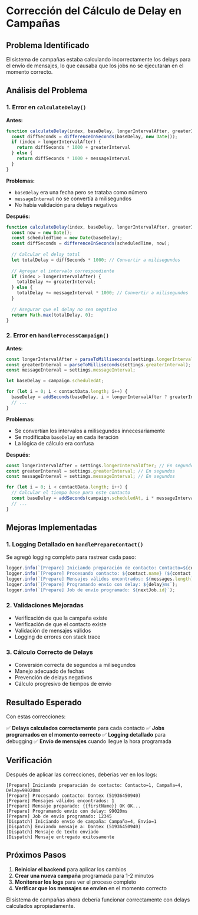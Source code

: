# Corrección del Cálculo de Delay en Campañas

## Problema Identificado

El sistema de campañas estaba calculando incorrectamente los delays para el envío de mensajes, lo que causaba que los jobs no se ejecutaran en el momento correcto.

## Análisis del Problema

### 1. Error en `calculateDelay()`

**Antes:**
```javascript
function calculateDelay(index, baseDelay, longerIntervalAfter, greaterInterval, messageInterval) {
  const diffSeconds = differenceInSeconds(baseDelay, new Date());
  if (index > longerIntervalAfter) {
    return diffSeconds * 1000 + greaterInterval
  } else {
    return diffSeconds * 1000 + messageInterval
  }
}
```

**Problemas:**
- `baseDelay` era una fecha pero se trataba como número
- `messageInterval` no se convertía a milisegundos
- No había validación para delays negativos

**Después:**
```javascript
function calculateDelay(index, baseDelay, longerIntervalAfter, greaterInterval, messageInterval) {
  const now = new Date();
  const scheduledTime = new Date(baseDelay);
  const diffSeconds = differenceInSeconds(scheduledTime, now);
  
  // Calcular el delay total
  let totalDelay = diffSeconds * 1000; // Convertir a milisegundos
  
  // Agregar el intervalo correspondiente
  if (index > longerIntervalAfter) {
    totalDelay += greaterInterval;
  } else {
    totalDelay += messageInterval * 1000; // Convertir a milisegundos
  }
  
  // Asegurar que el delay no sea negativo
  return Math.max(totalDelay, 0);
}
```

### 2. Error en `handleProcessCampaign()`

**Antes:**
```javascript
const longerIntervalAfter = parseToMilliseconds(settings.longerIntervalAfter);
const greaterInterval = parseToMilliseconds(settings.greaterInterval);
const messageInterval = settings.messageInterval;

let baseDelay = campaign.scheduledAt;

for (let i = 0; i < contactData.length; i++) {
  baseDelay = addSeconds(baseDelay, i > longerIntervalAfter ? greaterInterval : messageInterval);
  // ...
}
```

**Problemas:**
- Se convertían los intervalos a milisegundos innecesariamente
- Se modificaba `baseDelay` en cada iteración
- La lógica de cálculo era confusa

**Después:**
```javascript
const longerIntervalAfter = settings.longerIntervalAfter; // En segundos
const greaterInterval = settings.greaterInterval; // En segundos
const messageInterval = settings.messageInterval; // En segundos

for (let i = 0; i < contactData.length; i++) {
  // Calcular el tiempo base para este contacto
  const baseDelay = addSeconds(campaign.scheduledAt, i * messageInterval);
  // ...
}
```

## Mejoras Implementadas

### 1. Logging Detallado en `handlePrepareContact()`

Se agregó logging completo para rastrear cada paso:

```javascript
logger.info(`[Prepare] Iniciando preparación de contacto: Contacto=${contactId}, Campaña=${campaignId}, Delay=${delay}ms`);
logger.info(`[Prepare] Procesando contacto: ${contact.name} (${contact.number})`);
logger.info(`[Prepare] Mensajes válidos encontrados: ${messages.length}`);
logger.info(`[Prepare] Programando envío con delay: ${delay}ms`);
logger.info(`[Prepare] Job de envío programado: ${nextJob.id}`);
```

### 2. Validaciones Mejoradas

- Verificación de que la campaña existe
- Verificación de que el contacto existe
- Validación de mensajes válidos
- Logging de errores con stack trace

### 3. Cálculo Correcto de Delays

- Conversión correcta de segundos a milisegundos
- Manejo adecuado de fechas
- Prevención de delays negativos
- Cálculo progresivo de tiempos de envío

## Resultado Esperado

Con estas correcciones:

✅ **Delays calculados correctamente** para cada contacto
✅ **Jobs programados en el momento correcto**
✅ **Logging detallado** para debugging
✅ **Envío de mensajes** cuando llegue la hora programada

## Verificación

Después de aplicar las correcciones, deberías ver en los logs:

```
[Prepare] Iniciando preparación de contacto: Contacto=1, Campaña=4, Delay=99020ms
[Prepare] Procesando contacto: Dantex (51936450940)
[Prepare] Mensajes válidos encontrados: 1
[Prepare] Mensaje preparado: {{firstName}} OK OK...
[Prepare] Programando envío con delay: 99020ms
[Prepare] Job de envío programado: 12345
[Dispatch] Iniciando envío de campaña: Campaña=4, Envío=1
[Dispatch] Enviando mensaje a: Dantex (51936450940)
[Dispatch] Mensaje de texto enviado
[Dispatch] Mensaje entregado exitosamente
```

## Próximos Pasos

1. **Reiniciar el backend** para aplicar los cambios
2. **Crear una nueva campaña** programada para 1-2 minutos
3. **Monitorear los logs** para ver el proceso completo
4. **Verificar que los mensajes se envíen** en el momento correcto

El sistema de campañas ahora debería funcionar correctamente con delays calculados apropiadamente. 